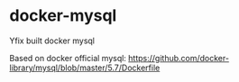 # docker-mysql
Yfix built docker mysql

Based on docker official mysql: https://github.com/docker-library/mysql/blob/master/5.7/Dockerfile
